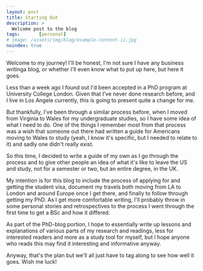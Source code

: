```yaml
---
layout: post
title: Starting Out
description: >
  Welcome post to the blog
tags:       [personal]
# image: /assets/img/blog/example-content-ii.jpg
noindex: true
---
```


Welcome to my journey! I'll be honest, I'm not sure I have any business writinga blog, or whether I'll even know what to put up here, but here it goes.

Less than a week ago I found out I'd been accepted in a PhD program at University College London. Given that I've never done research before, and I live in Los Angele currently, this is going to present quite a change for me.

But thankfully, I've been through a similar process before, when I moved from Virginia to Wales for my undergraduate studies, so I have some idea of what I need to do. One of the things I remember most from that process was a wish that someone out there had written a guide for Americans moving to Wales to study (yeah, I know it's specific, but I needed to relate to it) and sadly one didn't really exist.

So this time, I decided to write a guide of my own as I go through the process and to give other people an idea of what it's like to leave the US and study, not for a semester or two, but an entire degree, in the UK.

My intention is for this blog to include the process of applying for and getting the student visa, document my travels both moving from LA to London and around Europe once I get there, and finally to follow through getting my PhD. As I get more comfortable writing, I'll probably throw in some personal stories and retrospectives to the process I went through the first time to get a BSc and how it differed. 

As part of the PhD-blog portion, I hope to essentially write up lessons and explanations of various parts of my research and readings, less for interested readers and more as a study tool for myself, but I hope anyone who reads this may find it interesting and informative anyway. 

Anyway, that's the plan but we'll all just have to tag along to see how well it goes. Wish me luck!
